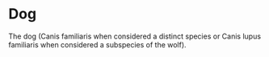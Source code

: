 # Dog

The dog (Canis familiaris when considered a distinct species or Canis lupus familiaris when considered a subspecies of the wolf). 